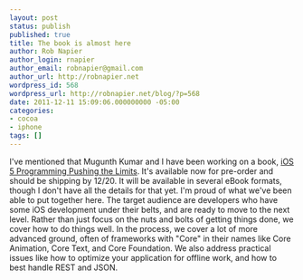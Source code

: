 ```yaml
---
layout: post
status: publish
published: true
title: The book is almost here
author: Rob Napier
author_login: rnapier
author_email: robnapier@gmail.com
author_url: http://robnapier.net
wordpress_id: 568
wordpress_url: http://robnapier.net/blog/?p=568
date: 2011-12-11 15:09:06.000000000 -05:00
categories:
- cocoa
- iphone
tags: []
---
```

I've mentioned that Mugunth Kumar and I have been working on a book, <a href="http://www.amazon.com/iOS-Programming-Pushing-Limits-Extraordinary/dp/1119961327">iOS 5 Programming Pushing the Limits</a>. It's available now for pre-order and should be shipping by 12/20. It will be available in several eBook formats, though I don't have all the details for that yet. I'm proud of what we've been able to put together here. The target audience are developers who have some iOS development under their belts, and are ready to move to the next level. Rather than just focus on the nuts and bolts of getting things done, we cover  how to do things well. In the process, we cover a lot of more advanced ground, often of frameworks with "Core" in their names like Core Animation, Core Text, and Core Foundation. We also address practical issues like how to optimize your application for offline work, and how to best handle REST and JSON.
